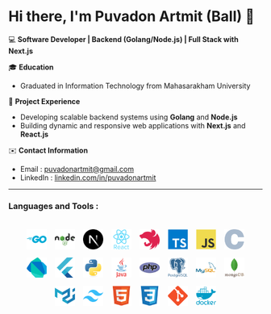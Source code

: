 
# Hi there, I'm Puvadon Artmit (Ball) 👋

💻 **Software Developer | Backend (Golang/Node.js) | Full Stack with Next.js** 

🎓 **Education**  
- Graduated in Information Technology from Mahasarakham University

🚀 **Project Experience**  
- Developing scalable backend systems using **Golang** and **Node.js**  
- Building dynamic and responsive web applications with **Next.js** and **React.js**

✉️ **Contact Information**  
- Email : [puvadonartmit@gmail.com](mailto:puvadonartmit@gmail.com)  
- LinkedIn : [linkedin.com/in/puvadonartmit](https://www.linkedin.com/in/puvadonartmit)
  

---

### Languages and Tools :

<div style="display: flex; flex-wrap: wrap; justify-content: center; gap: 16px; padding: 20px;">
  <img src="https://github.com/devicons/devicon/blob/master/icons/go/go-original-wordmark.svg" title="Golang" alt="Golang" width="40" height="40"/>
  <img src="https://github.com/devicons/devicon/blob/master/icons/nodejs/nodejs-original-wordmark.svg" title="NodeJS" alt="NodeJS" width="40" height="40"/>
  <img src="https://github.com/devicons/devicon/blob/master/icons/nextjs/nextjs-original.svg" title="Next.js" alt="Next.js" width="40" height="40"/>
  <img src="https://github.com/devicons/devicon/blob/master/icons/react/react-original-wordmark.svg" title="React" alt="React" width="40" height="40"/>
  <img src="https://github.com/devicons/devicon/blob/master/icons/nestjs/nestjs-original.svg" title="Nest.js" alt="Nest.js" width="40" height="40"/>
  <img src="https://github.com/devicons/devicon/blob/master/icons/typescript/typescript-plain.svg" title="TypeScript" alt="TypeScript" width="40" height="40"/>
  <img src="https://github.com/devicons/devicon/blob/master/icons/javascript/javascript-original.svg" title="JavaScript" alt="JavaScript" width="40" height="40"/>
  <img src="https://github.com/devicons/devicon/blob/master/icons/c/c-original.svg" title="C" alt="C" width="40" height="40"/>
  <img src="https://github.com/devicons/devicon/blob/master/icons/dart/dart-original.svg" title="dart" alt="dart" width="40" height="40"/>
  <img src="https://github.com/devicons/devicon/blob/master/icons/flutter/flutter-original.svg" title="flutter" alt="flutter" width="40" height="40"/>
  <img src="https://github.com/devicons/devicon/blob/master/icons/python/python-original.svg" title="Python" alt="Python" width="40" height="40"/>
  <img src="https://github.com/devicons/devicon/blob/master/icons/java/java-original-wordmark.svg" title="Java" alt="Java" width="40" height="40"/>
  <img src="https://github.com/devicons/devicon/blob/master/icons/php/php-original.svg" title="PHP" alt="PHP" width="40" height="40"/>
  <img src="https://github.com/devicons/devicon/blob/master/icons/postgresql/postgresql-plain-wordmark.svg" title="PostgreSQL" alt="PostgreSQL" width="40" height="40"/>
  <img src="https://github.com/devicons/devicon/blob/master/icons/mysql/mysql-original-wordmark.svg" title="MySQL" alt="MySQL" width="40" height="40"/>
  <img src="https://github.com/devicons/devicon/blob/master/icons/mongodb/mongodb-original-wordmark.svg" title="MongoDB" alt="MongoDB" width="40" height="40"/>
  <img src="https://github.com/devicons/devicon/blob/master/icons/materialui/materialui-original.svg" title="Material UI" alt="Material UI" width="40" height="40"/>
  <img src="https://github.com/devicons/devicon/blob/master/icons/tailwindcss/tailwindcss-original.svg" title="Tailwind CSS" alt="Tailwind CSS" width="40" height="40"/>
  <img src="https://github.com/devicons/devicon/blob/master/icons/html5/html5-original.svg" title="HTML5" alt="HTML5" width="40" height="40"/>
  <img src="https://github.com/devicons/devicon/blob/master/icons/css3/css3-original.svg" title="CSS3" alt="CSS3" width="40" height="40"/>
  <img src="https://github.com/devicons/devicon/blob/master/icons/git/git-original.svg" title="Git" alt="Git" width="40" height="40"/>
  <img src="https://github.com/devicons/devicon/blob/master/icons/docker/docker-plain-wordmark.svg" title="Docker" alt="Docker" width="40" height="40"/>
</div>

